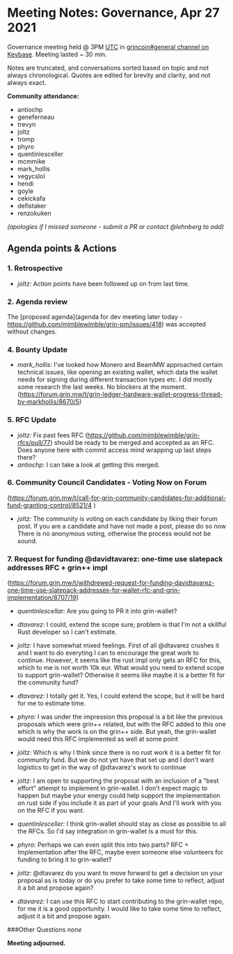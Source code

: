 # Meeting Notes: Governance, Apr 27 2021

Governance meeting held @ 3PM [UTC](http://www.timebie.com/std/utc.php) in [grincoin#general channel on Keybase](https://keybase.io/team/grincoin). Meeting lasted ~ 30 min.

Notes are truncated, and conversations sorted based on topic and not always chronological. Quotes are edited for brevity and clarity, and not always exact.

**Community attendance:**
- antiochp
- geneferneau
- trevyn
- joltz
- tromp
- phyro
- quentinlesceller
- mcmmike
- mark_hollis
- vegycslol
- hendi 
- goyle
- cekickafa
- defistaker
- renzokuken


_(apologies if I missed someone - submit a PR or contact @lehnberg to add)_



## Agenda points & Actions
### 1. Retrospective
- _joltz:_ Action points have been followed up on from last time.

### 2. Agenda review
The [proposed agenda](agenda for dev meeting later today - https://github.com/mimblewimble/grin-pm/issues/418) was accepted without changes.

### 4. Bounty Update
 - _mark_hollis:_ I've looked how Monero and BeamMW approached certain technical issues, like opening an existing wallet, which data the wallet needs for signing during different transaction types etc. I did mostly some research the last weeks. No blockers at the moment.
(https://forum.grin.mw/t/grin-ledger-hardware-wallet-progress-thread-by-markhollis/8670/5)

### 5. RFC Update
- _joltz:_ Fix past fees RFC (https://github.com/mimblewimble/grin-rfcs/pull/77) should be ready to be merged and accepted as an RFC. Does anyone here with commit access mind wrapping up last steps there?
 - _antiochp:_ I can take a look at getting this merged.

### 6. Community Council Candidates - Voting Now on Forum 
(https://forum.grin.mw/t/call-for-grin-community-candidates-for-additional-fund-granting-control/8521/4 )

- _joltz:_ The community is voting on each candidate by liking their forum post. If you are a candidate and have not made a post, please do so now
There is no anonymous voting, otherwise the process would not be sound.

### 7. Request for funding @davidtavarez: one-time use slatepack addresses RFC + grin++ impl
(https://forum.grin.mw/t/withdrewed-request-for-funding-davidtavarez-one-time-use-slatepack-addresses-for-wallet-rfc-and-grin-implementation/8707/19)

- _quentinlescellar:_ Are you going to PR it into grin-wallet?
 - _dtavarez:_ I could, extend the scope sure; problem is that I'm not a skillful Rust developer so I can't estimate.

- _joltz:_ I have somewhat mixed feelings. First of all @dtavarez crushes it and I want to do everyting I can to encourage the great work to continue. However, it seems like the rust impl only gets an RFC for this, which to me is not worth 10k eur. What would you need to extend scope to support grin-wallet? Otherwise it seems like maybe it is a better fit for the community fund?
 - _dtavarez:_ I totally get it. Yes, I could extend the scope, but it will be hard for me to estimate time.

- _phyro:_ I was under the impression this proposal is a bit like the previous proposals which were grin++ related, but with the RFC added to this one
which is why the work is on the grin++ side. But yeah, the grin-wallet would need this RFC implemented as well at some point
 - _joltz:_ Which is why I think since there is no rust work it is a better fit for community fund. But we do not yet have that set up and I don't want logistics to get in the way of @dtavarez's work to continue

- _joltz:_ I am open to supporting the proposal with an inclusion of a "best effort" attempt to implement in grin-wallet. I don't expect magic to happen but maybe your energy could help support the implementation on rust side if you include it as part of your goals
And I'll work with you on the RFC if you want.

- _quentinlesceller:_ I think grin-wallet should stay as close as possible to all the RFCs. So I'd say integration in grin-wallet is a must for this.

- _phyro:_ Perhaps we can even split this into two parts? RFC + Implementation after the RFC, maybe even someone else volunteers for funding to bring it to grin-wallet?

- _joltz:_ @dtavarez do you want to move forward to get a decision on your proposal as is today or do you prefer to take some time to reflect, adjust it a bit and propose again?

- _dtavarez:_ I can use this RFC to start contributing to the grin-wallet repo, for me it is a good opportunity. I would like to take some time to reflect, adjust it a bit and propose again.

###Other Questions
_none_






**Meeting adjourned.**
